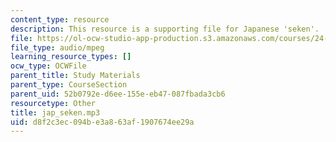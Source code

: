 ```yaml
---
content_type: resource
description: This resource is a supporting file for Japanese 'seken'.
file: https://ol-ocw-studio-app-production.s3.amazonaws.com/courses/24-901-language-and-its-structure-i-phonology-fall-2010/d8f2c3ec094be3a863af1907674ee29a_jap_seken.mp3
file_type: audio/mpeg
learning_resource_types: []
ocw_type: OCWFile
parent_title: Study Materials
parent_type: CourseSection
parent_uid: 52b0792e-d6ee-155e-eb47-087fbada3cb6
resourcetype: Other
title: jap_seken.mp3
uid: d8f2c3ec-094b-e3a8-63af-1907674ee29a
---
```

